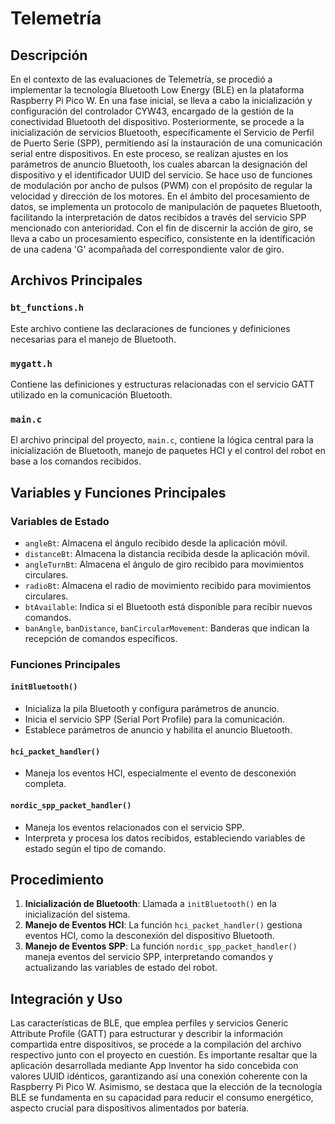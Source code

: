 # Telemetría

## Descripción

En el contexto de las evaluaciones de Telemetría, se procedió a implementar la tecnología Bluetooth Low Energy (BLE) en la plataforma Raspberry Pi Pico W. En una fase inicial, se lleva a cabo la inicialización y configuración del controlador CYW43, encargado de la gestión de la conectividad Bluetooth del dispositivo. Posteriormente, se procede a la inicialización de servicios Bluetooth, específicamente el Servicio de Perfil de Puerto Serie (SPP), permitiendo así la instauración de una comunicación serial entre dispositivos. En este proceso, se realizan ajustes en los parámetros de anuncio Bluetooth, los cuales abarcan la designación del dispositivo y el identificador UUID del servicio. Se hace uso de funciones de modulación por ancho de pulsos (PWM) con el propósito de regular la velocidad y dirección de los motores. En el ámbito del procesamiento de datos, se implementa un protocolo de manipulación de paquetes Bluetooth, facilitando la interpretación de datos recibidos a través del servicio SPP mencionado con anterioridad. Con el fin de discernir la acción de giro, se lleva a cabo un procesamiento específico, consistente en la identificación de una cadena 'G' acompañada del correspondiente valor de giro.

## Archivos Principales

### `bt_functions.h`

Este archivo contiene las declaraciones de funciones y definiciones necesarias para el manejo de Bluetooth.

### `mygatt.h`

Contiene las definiciones y estructuras relacionadas con el servicio GATT utilizado en la comunicación Bluetooth.

### `main.c`

El archivo principal del proyecto, `main.c`, contiene la lógica central para la inicialización de Bluetooth, manejo de paquetes HCI y el control del robot en base a los comandos recibidos.

## Variables y Funciones Principales

### Variables de Estado

- `angleBt`: Almacena el ángulo recibido desde la aplicación móvil.
- `distanceBt`: Almacena la distancia recibida desde la aplicación móvil.
- `angleTurnBt`: Almacena el ángulo de giro recibido para movimientos circulares.
- `radioBt`: Almacena el radio de movimiento recibido para movimientos circulares.
- `btAvailable`: Indica si el Bluetooth está disponible para recibir nuevos comandos.
- `banAngle`, `banDistance`, `banCircularMovement`: Banderas que indican la recepción de comandos específicos.

### Funciones Principales

#### `initBluetooth()`

- Inicializa la pila Bluetooth y configura parámetros de anuncio.
- Inicia el servicio SPP (Serial Port Profile) para la comunicación.
- Establece parámetros de anuncio y habilita el anuncio Bluetooth.

#### `hci_packet_handler()`

- Maneja los eventos HCI, especialmente el evento de desconexión completa.

#### `nordic_spp_packet_handler()`

- Maneja los eventos relacionados con el servicio SPP.
- Interpreta y procesa los datos recibidos, estableciendo variables de estado según el tipo de comando.

## Procedimiento

1. **Inicialización de Bluetooth**: Llamada a `initBluetooth()` en la inicialización del sistema.
2. **Manejo de Eventos HCI**: La función `hci_packet_handler()` gestiona eventos HCI, como la desconexión del dispositivo Bluetooth.
3. **Manejo de Eventos SPP**: La función `nordic_spp_packet_handler()` maneja eventos del servicio SPP, interpretando comandos y actualizando las variables de estado del robot.

## Integración y Uso

Las características de BLE, que emplea perfiles y servicios Generic Attribute Profile (GATT) para estructurar y describir la información compartida entre dispositivos, se procede a la compilación del archivo respectivo junto con el proyecto en cuestión. Es importante resaltar que la aplicación desarrollada mediante App Inventor ha sido concebida con valores UUID idénticos, garantizando así una conexión coherente con la Raspberry Pi Pico W. Asimismo, se destaca que la elección de la tecnología BLE se fundamenta en su capacidad para reducir el consumo energético, aspecto crucial para dispositivos alimentados por batería.
